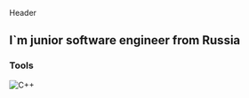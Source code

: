 Header 

## I`m junior software engineer from Russia

### Tools
![C++](https://img.shields.io/badge/-C++-090909?style=for-the-badge&logo=c++)



